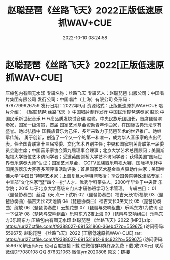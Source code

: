 ﻿---
title: 赵聪琵琶《丝路飞天》2022正版低速原抓WAV+CUE
date: 2022-10-10 08:24:58
categories: 新碟专辑、稀有等精品
tags: 纯音雅乐
---
# 赵聪琵琶《丝路飞天》2022[正版低速原抓WAV+CUE]

压缩包内有图无水印
专辑名称：丝路飞天
专辑艺人：赵聪琵琶
出版公司：中国唱片集团有限公司
发行公司：中国唱片（上海）有限公司
条形码：9787799926759
发行日期：2022年9月
资源格式：正版低速原抓WAV+CUE
唱片介绍：
《赵聪琵琶 丝路飞天  》中国唱片制作发行 中国民乐琵琶演奏家 赵聪 中国民乐新世纪音乐
HiFi高品质发烧试音碟
赵聪，中央民族乐团团长，首席琵琶演奏家，国家一级演员，首届 国家艺术基金资助青年作曲家，在国际古典乐坛享有盛誉。她以弘扬中
国民族音乐为己任，多年来致力于琵琶艺术的世界推广。她继承传统，
勇于创新，创造了一个又一个的第一和唯一，成为华人音乐家的杰出代表。任全国青联第十三届常委、文化艺术界别主任 ;
中央和国家机关青联第一届委员会副主席；中国音乐家协会第九届理事会理事；北京大学艺术总团顾问；美国斯坦福大学首位艺术访问学者；受邀英国剑桥大学艺术访问学者；获得美国“国际世界音乐演奏大师”认证；国家艺术基金，
CCTV民族器乐电视大赛、国际华乐杯中国民族器乐大赛等多项评审活动评委；首届国家艺术基金重点资助作曲家；美国哈佛大学“中国日”特聘艺术家；上海复旦大学特聘教授；享受国务院特殊津贴专家；中宣部“文化名家”暨“四个一批”人才、优秀学科带头人。2000年毕业于中央音
乐学院；2015 年于北京大学高级专门人才研修班学习艺术管理。
专辑曲目：
01（琵琶协奏曲）丝路飞天
点一下试听
02（琵琶协奏曲）福吉天长1祈福祭
03（琵琶协奏曲）福吉天长2天池情
04（琵琶协奏曲）福吉天长3笑天长
05（琵琶协奏曲）绽放
06（琵琶协奏曲）云想花想
07（琵琶与交响组曲）乐鸣东方1为侬词
点一下试听
08（琵琶与交响组曲）乐鸣东方2夜上海
09（琵琶与交响组曲）乐鸣东方3乐鸣东方
压缩包内有图无水印
赵聪琵琶 《丝路飞天》2022 [MP3].zip:
https://url27.ctfile.com/f/9388027-691531866-36eb47?p=559675
(访问密码: 559675)
赵聪琵琶 《丝路飞天》2022 [正版低速原抓WAV+CUE].rar: https://url27.ctfile.com/f/9388027-691531912-94c922?p=559675
(访问密码: 559675)解压码5元
也可百度链接下载
进微信群Q群终身免费下载(收200元)
联系微信DF7080108 QQ 876321063
微信ym2020808
原文：[链接](https://blog.sina.com.cn/s/blog_1647c7e7601030zuu.html)